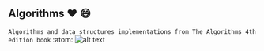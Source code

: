## Algorithms :heart: :smile:
`Algorithms and data structures implementations from The Algorithms 4th edition book` :atom:
![alt text](https://www.technocrazed.com/wp-content/uploads/2015/12/Brick-wallaper-For-Background-28.jpg)
